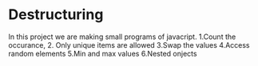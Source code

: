 # Destructuring
In this project we are making small programs of javacript. 1.Count the occurance, 2. Only unique items are allowed   3.Swap the values  4.Access random elements  5.Min and max values  6.Nested onjects
